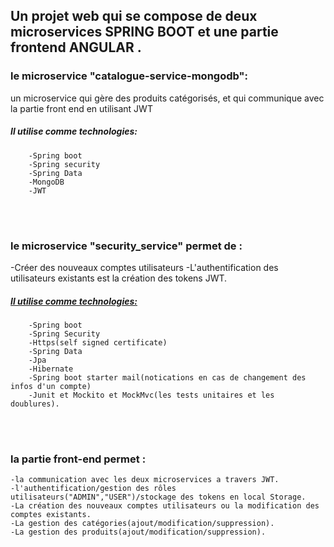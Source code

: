                                                                                                 
  ## Un projet web qui se compose de deux microservices SPRING BOOT et une partie frontend ANGULAR .
  
  ### le microservice "catalogue-service-mongodb":
   un microservice qui gère des produits catégorisés, et qui communique avec la partie front end en utilisant JWT
  ##### Il utilise comme technologies:
        -Spring boot
        -Spring security
        -Spring Data
        -MongoDB
        -JWT
        
 <br><br> 
  
  ### le microservice "security_service" permet de :
  -Créer des nouveaux comptes utilisateurs
  -L'authentification des utilisateurs existants est la création des tokens JWT.
  ##### <u>Il utilise comme technologies:</u>
        -Spring boot
        -Spring Security
        -Https(self signed certificate)
        -Spring Data
        -Jpa
        -Hibernate
        -Spring boot starter mail(notications en cas de changement des infos d'un compte)
        -Junit et Mockito et MockMvc(les tests unitaires et les doublures).
  
   <br><br> 
   
  ### la partie front-end permet :
    -la communication avec les deux microservices a travers JWT.
    -l'authentification/gestion des rôles utilisateurs("ADMIN","USER")/stockage des tokens en local Storage.
    -La création des nouveaux comptes utilisateurs ou la modification des comptes existants.
    -La gestion des catégories(ajout/modification/suppression).
    -La gestion des produits(ajout/modification/suppression).
  
                                                                                                                                                                                           
